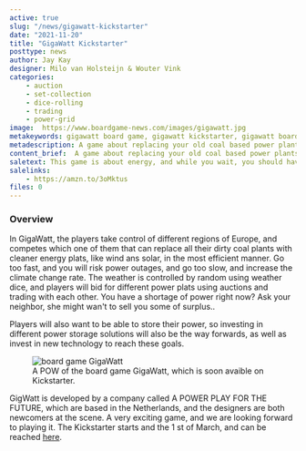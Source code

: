 ```yaml
---
active: true
slug: "/news/gigawatt-kickstarter"
date: "2021-11-20"
title: "GigaWatt Kickstarter"
posttype: news
author: Jay Kay
designer: Milo van Holsteijn & Wouter Vink
categories: 
    - auction
    - set-collection
    - dice-rolling
    - trading
    - power-grid
image:  https://www.boardgame-news.com/images/gigawatt.jpg
metakeywords: gigawatt board game, gigawatt kickstarter, gigawatt board games kickstarter
metadescription: A game about replacing your old coal based power plants with renewable energy is about to be release on Kickstarter. Check out GigaWatt.
content_brief:  A game about replacing your old coal based power plants with renewable energy is about to be Kickstarted. Here's a brief look.
saletext: This game is about energy, and while you wait, you should have a look at the excellent Power Grid, a classic which is for sale right here.
salelinks: 
    - https://amzn.to/3oMktus
files: 0
---
```


### Overview 
In GigaWatt, the players take control of different regions of Europe, and competes which one of them that can replace all their dirty coal plants with cleaner energy plats, like wind ans solar, in the most efficient manner. Go too fast, and you will risk power outages, and go too slow, and increase the climate change rate.
The weather is controlled by random using weather dice, and players will bid for different power plats using auctions and trading with each other. You have a shortage of power right now? Ask your neighbor, she might wan't to sell you some of surplus..

Players will also want to be able to store their power, so investing in different power storage solutions will also be the way forwards, as well as invest in new technology to reach these goals.

<figure class="figure">
    <img class="image fit" alt="board game GigaWatt" src="https://www.boardgame-news.com/images/gigawatt-pow.jpg" >
    </img>
    <figcaption class="figcaption">A POW of the board game GigaWatt, which is soon avaible on Kickstarter.</figcaption>
</figure>

GigWatt is developed by a company called A POWER PLAY FOR THE FUTURE, which are based in the Netherlands, and the designers are both newcomers at the scene. A very exciting game, and we are looking forward to playing it. The Kickstarter starts and the  1 st of March, and can be reached [here](https://www.kickstarter.com/projects/gigawatt/gigawatt-a-power-play-for-the-future).
